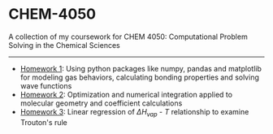 # CHEM-4050
A collection of my coursework for CHEM 4050: Computational Problem Solving in the Chemical Sciences

-----------------

- [Homework 1](./hw1/README.md): Using python packages like numpy, pandas and matplotlib for modeling gas behaviors, calculating bonding properties and solving wave functions
- [Homework 2](./hw2/README.md): Optimization and numerical integration applied to molecular geometry and coefficient calculations
- [Homework 3](./hw3/README.md): Linear regression of $\Delta H_{vap} \text{ - } T$ relationship to examine Trouton's rule